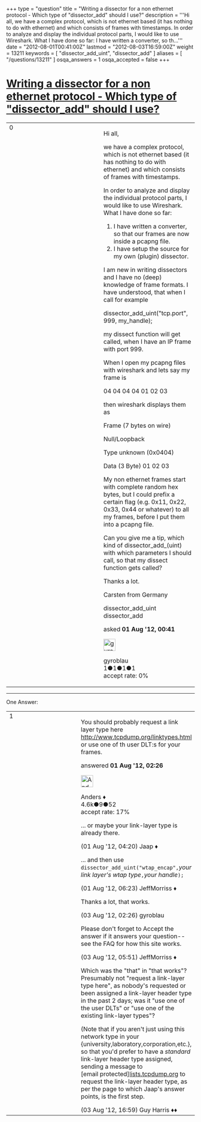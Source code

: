 +++
type = "question"
title = "Writing a dissector for a non ethernet protocol - Which type of &quot;dissector_add&quot; should I use?"
description = '''Hi all, we have a complex protocol, which is not ethernet based (it has nothing to do with ethernet) and which consists of frames with timestamps. In order to analyze and display the individual protocol parts, I would like to use Wireshark. What I have done so far:  I have written a converter, so th...'''
date = "2012-08-01T00:41:00Z"
lastmod = "2012-08-03T16:59:00Z"
weight = 13211
keywords = [ "dissector_add_uint", "dissector_add" ]
aliases = [ "/questions/13211" ]
osqa_answers = 1
osqa_accepted = false
+++

<div class="headNormal">

# [Writing a dissector for a non ethernet protocol - Which type of "dissector\_add" should I use?](/questions/13211/writing-a-dissector-for-a-non-ethernet-protocol-which-type-of-dissector_add-should-i-use)

</div>

<div id="main-body">

<div id="askform">

<table id="question-table" style="width:100%;"><colgroup><col style="width: 50%" /><col style="width: 50%" /></colgroup><tbody><tr class="odd"><td style="width: 30px; vertical-align: top"><div class="vote-buttons"><span id="post-13211-upvote" class="ajax-command post-vote up" rel="nofollow" title="I like this post (click again to cancel)"> </span><div id="post-13211-score" class="post-score" title="current number of votes">0</div><span id="post-13211-downvote" class="ajax-command post-vote down" rel="nofollow" title="I dont like this post (click again to cancel)"> </span> <span id="favorite-mark" class="ajax-command favorite-mark" rel="nofollow" title="mark/unmark this question as favorite (click again to cancel)"> </span><div id="favorite-count" class="favorite-count"></div></div></td><td><div id="item-right"><div class="question-body"><p>Hi all,</p><p>we have a complex protocol, which is not ethernet based (it has nothing to do with ethernet) and which consists of frames with timestamps.</p><p>In order to analyze and display the individual protocol parts, I would like to use Wireshark. What I have done so far:</p><ol><li>I have written a converter, so that our frames are now inside a pcapng file.</li><li>I have setup the source for my own (plugin) dissector.</li></ol><p>I am new in writing dissectors and I have no (deep) knowledge of frame formats. I have understood, that when I call for example</p><p>dissector_add_uint("tcp.port", 999, my_handle);</p><p>my dissect function will get called, when I have an IP frame with port 999.</p><p>When I open my pcapng files with wireshark and lets say my frame is</p><p>04 04 04 04 01 02 03</p><p>then wireshark displays them as</p><p>Frame (7 bytes on wire)</p><p>Null/Loopback</p><p>Type unknown (0x0404)</p><p>Data (3 Byte) 01 02 03</p><p>My non ethernet frames start with complete random hex bytes, but I could prefix a certain flag (e.g. 0x11, 0x22, 0x33, 0x44 or whatever) to all my frames, before I put them into a pcapng file.</p><p>Can you give me a tip, which kind of dissector_add_(uint) with which parameters I should call, so that my dissect function gets called?</p><p>Thanks a lot.</p><p>Carsten from Germany</p></div><div id="question-tags" class="tags-container tags"><span class="post-tag tag-link-dissector_add_uint" rel="tag" title="see questions tagged &#39;dissector_add_uint&#39;">dissector_add_uint</span> <span class="post-tag tag-link-dissector_add" rel="tag" title="see questions tagged &#39;dissector_add&#39;">dissector_add</span></div><div id="question-controls" class="post-controls"></div><div class="post-update-info-container"><div class="post-update-info post-update-info-user"><p>asked <strong>01 Aug '12, 00:41</strong></p><img src="https://secure.gravatar.com/avatar/68c0004a25e9e1742fba20d34a50a24b?s=32&amp;d=identicon&amp;r=g" class="gravatar" width="32" height="32" alt="gyroblau&#39;s gravatar image" /><p><span>gyroblau</span><br />
<span class="score" title="1 reputation points">1</span><span title="1 badges"><span class="badge1">●</span><span class="badgecount">1</span></span><span title="1 badges"><span class="silver">●</span><span class="badgecount">1</span></span><span title="1 badges"><span class="bronze">●</span><span class="badgecount">1</span></span><br />
<span class="accept_rate" title="Rate of the user&#39;s accepted answers">accept rate:</span> <span title="gyroblau has no accepted answers">0%</span></p></div></div><div id="comments-container-13211" class="comments-container"></div><div id="comment-tools-13211" class="comment-tools"></div><div class="clear"></div><div id="comment-13211-form-container" class="comment-form-container"></div><div class="clear"></div></div></td></tr></tbody></table>

------------------------------------------------------------------------

<div class="tabBar">

<span id="sort-top"></span>

<div class="headQuestions">

One Answer:

</div>

</div>

<span id="13218"></span>

<div id="answer-container-13218" class="answer">

<table style="width:100%;"><colgroup><col style="width: 50%" /><col style="width: 50%" /></colgroup><tbody><tr class="odd"><td style="width: 30px; vertical-align: top"><div class="vote-buttons"><span id="post-13218-upvote" class="ajax-command post-vote up" rel="nofollow" title="I like this post (click again to cancel)"> </span><div id="post-13218-score" class="post-score" title="current number of votes">1</div><span id="post-13218-downvote" class="ajax-command post-vote down" rel="nofollow" title="I dont like this post (click again to cancel)"> </span></div></td><td><div class="item-right"><div class="answer-body"><p>You should probably request a link layer type here <a href="http://www.tcpdump.org/linktypes.html">http://www.tcpdump.org/linktypes.html</a> or use one of th user DLT:s for your frames.</p></div><div class="answer-controls post-controls"></div><div class="post-update-info-container"><div class="post-update-info post-update-info-user"><p>answered <strong>01 Aug '12, 02:26</strong></p><img src="https://secure.gravatar.com/avatar/2d3d425a7a829209431fb38d326b53af?s=32&amp;d=identicon&amp;r=g" class="gravatar" width="32" height="32" alt="Anders&#39;s gravatar image" /><p><span>Anders ♦</span><br />
<span class="score" title="4578 reputation points"><span>4.6k</span></span><span title="9 badges"><span class="silver">●</span><span class="badgecount">9</span></span><span title="52 badges"><span class="bronze">●</span><span class="badgecount">52</span></span><br />
<span class="accept_rate" title="Rate of the user&#39;s accepted answers">accept rate:</span> <span title="Anders has 56 accepted answers">17%</span></p></div></div><div id="comments-container-13218" class="comments-container"><span id="13231"></span><div id="comment-13231" class="comment"><div id="post-13231-score" class="comment-score"></div><div class="comment-text"><p>... or maybe your link-layer type is already there.</p></div><div id="comment-13231-info" class="comment-info"><span class="comment-age">(01 Aug '12, 04:20)</span> <span class="comment-user userinfo">Jaap ♦</span></div></div><span id="13241"></span><div id="comment-13241" class="comment"><div id="post-13241-score" class="comment-score"></div><div class="comment-text"><p>... and then use <code>dissector_add_uint("wtap_encap",</code><em>your link layer's wtap type</em><code>,</code><em>your handle</em><code>);</code></p></div><div id="comment-13241-info" class="comment-info"><span class="comment-age">(01 Aug '12, 06:23)</span> <span class="comment-user userinfo">JeffMorriss ♦</span></div></div><span id="13342"></span><div id="comment-13342" class="comment"><div id="post-13342-score" class="comment-score"></div><div class="comment-text"><p>Thanks a lot, that works.</p></div><div id="comment-13342-info" class="comment-info"><span class="comment-age">(03 Aug '12, 02:26)</span> <span class="comment-user userinfo">gyroblau</span></div></div><span id="13347"></span><div id="comment-13347" class="comment"><div id="post-13347-score" class="comment-score"></div><div class="comment-text"><p>Please don't forget to Accept the answer if it answers your question--see the FAQ for how this site works.</p></div><div id="comment-13347-info" class="comment-info"><span class="comment-age">(03 Aug '12, 05:51)</span> <span class="comment-user userinfo">JeffMorriss ♦</span></div></div><span id="13361"></span><div id="comment-13361" class="comment"><div id="post-13361-score" class="comment-score"></div><div class="comment-text"><p>Which was the "that" in "that works"? Presumably not "request a link-layer type here", as nobody's requested or been assigned a link-layer header type in the past 2 days; was it "use one of the user DLTs" or "use one of the existing link-layer types"?</p><p>(Note that if you aren't just using this network type in your {university,laboratory,corporation,etc.}, so that you'd prefer to have a <em>standard</em> link-layer header type assigned, sending a message to <span class="__cf_email__" data-cfemail="3246514256475f421f455d405957404172">[email protected]</span><a href="http://lists.tcpdump.org">lists.tcpdump.org</a> to request the link-layer header type, as per the page to which Jaap's answer points, is the first step.</p></div><div id="comment-13361-info" class="comment-info"><span class="comment-age">(03 Aug '12, 16:59)</span> <span class="comment-user userinfo">Guy Harris ♦♦</span></div></div></div><div id="comment-tools-13218" class="comment-tools"></div><div class="clear"></div><div id="comment-13218-form-container" class="comment-form-container"></div><div class="clear"></div></div></td></tr></tbody></table>

</div>

<div class="paginator-container-left">

</div>

</div>

</div>

